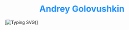 <div align="center">
  
# <a href="https://github.com/Frenky19" style="color: #1e90ff; text-decoration: none">Andrey Golovushkin</a>

</div>

[![Typing SVG](https://readme-typing-svg.demolab.com?font=Fira+Code&pause=1000&center=true&vCenter=true&width=435&lines=Welcom+to+my+profile!;I'm+studying+backend+python+development;Want+to+learn+something+new;10%2B+years+of+promting+throuth+internet%3A))]





